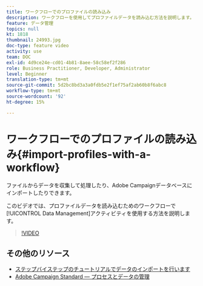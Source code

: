 ```yaml
---
title: ワークフローでのプロファイルの読み込み
description: ワークフローを使用してプロファイルデータを読み込む方法を説明します。
feature: データ管理
topics: null
kt: 1818
thumbnail: 24993.jpg
doc-type: feature video
activity: use
team: DOC
exl-id: 4d9ce24e-cd01-4b81-8aee-58c58ef2f286
role: Business Practitioner, Developer, Administrator
level: Beginner
translation-type: tm+mt
source-git-commit: 5d2bc8bd3a3a0fdb5e2f1ef75af2ab60b8f6abc8
workflow-type: tm+mt
source-wordcount: '92'
ht-degree: 15%

---
```


# ワークフローでのプロファイルの読み込み{#import-profiles-with-a-workflow}

ファイルからデータを収集して処理したり、Adobe Campaignデータベースにインポートしたりできます。

このビデオでは、プロファイルデータを読み込むためのワークフローで[!UICONTROL Data Management]アクティビティを使用する方法を説明します。

>[!VIDEO](https://video.tv.adobe.com/v/24993?quality=12)

## その他のリソース

* [ステップバイステップのチュートリアルでデータのインポートを行います](https://docs.adobe.com/content/help/en/campaign-standard/using/managing-processes-and-data/workflow-general-operation/importing-data.html#example--import-workflow-template)
* [Adobe Campaign Standard — プロセスとデータの管理](https://docs.adobe.com/content/help/en/campaign-standard/using/managing-processes-and-data/about-workflows-and-data-management/discovering-workflows.html)
